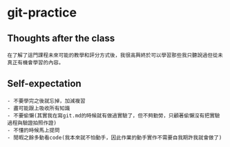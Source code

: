 # git-practice

## Thoughts after the class
	在了解了這門課程未來可能的教學和評分方式後，我很高興終於可以學習那些我只聽說過但從未真正有機會學習的內容。

## Self-expectation
	- 不要學完之後就忘掉，加減複習
	- 盡可能跟上吸收所有知識
	- 不要偷懶(其實我在寫git.md的時候就有做過實驗了，但不夠勤勞，只顧著偷懶沒有把實驗過程與驗證拍照作證)
	- 不懂的時候馬上提問
	- 閒暇之餘多動看code(我本來就不怕動手，因此作業的動手實作不需要自我期許我就會做了)
